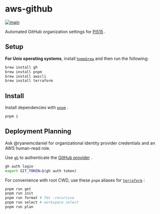 # aws-github
[![main](https://github.com/pi515/aws-github/actions/workflows/main.yaml/badge.svg)](https://github.com/pi515/aws-github/actions/workflows/main.yaml)

Automated GitHub organization settings for [Pi515](https://www.pi515.org)
.

## Setup
**For Unix operating systems**, install [`homebrew`](https://brew.sh)
and then run the following:
```zsh
brew install gh
brew install pnpm
brew install awscli
brew install terraform
```

## Install
Install dependencies with [`pnpm`](https://pnpm.io)
.
```zsh
pnpm i
```

## Deployment Planning
Ask @ryanemcdaniel for organizational identity provider credentials and an AWS human-read role.

Use [`gh`](https://cli.github.com/manual/gh)
to authenticate the [GitHub provider](https://registry.terraform.io/providers/integrations/github/latest/docs)
.
```zsh
gh auth login
export GIT_TOKEN=$(gh auth token)
```

For convenience with root CWD, use these `pnpm` aliases for [`terraform`](https://www.terraform.io)
:
```zsh
pnpm run get
pnpm run init
pnpm run format # fmt -recursive
pnpm run select # workspace select
pnpm run plan
```
